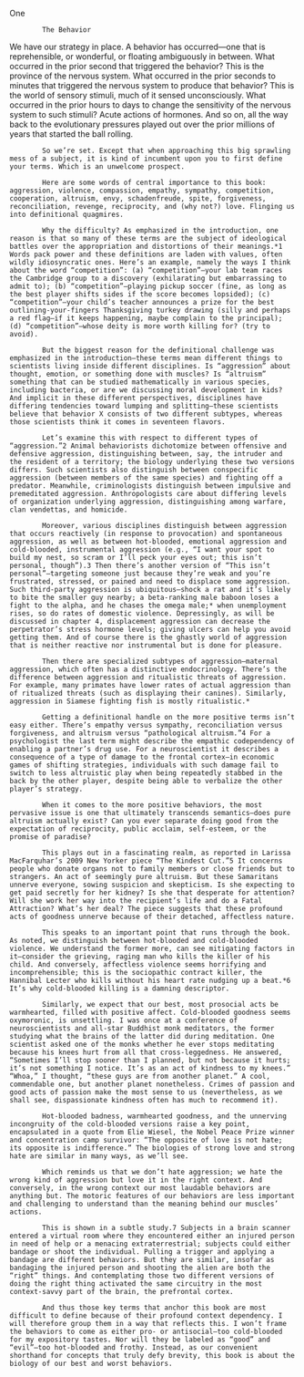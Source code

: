 
One


			The Behavior





We have our strategy in place. A behavior has occurred—one that is reprehensible, or wonderful, or floating ambiguously in between. What occurred in the prior second that triggered the behavior? This is the province of the nervous system. What occurred in the prior seconds to minutes that triggered the nervous system to produce that behavior? This is the world of sensory stimuli, much of it sensed unconsciously. What occurred in the prior hours to days to change the sensitivity of the nervous system to such stimuli? Acute actions of hormones. And so on, all the way back to the evolutionary pressures played out over the prior millions of years that started the ball rolling.

			So we’re set. Except that when approaching this big sprawling mess of a subject, it is kind of incumbent upon you to first define your terms. Which is an unwelcome prospect.

			Here are some words of central importance to this book: aggression, violence, compassion, empathy, sympathy, competition, cooperation, altruism, envy, schadenfreude, spite, forgiveness, reconciliation, revenge, reciprocity, and (why not?) love. Flinging us into definitional quagmires.

			Why the difficulty? As emphasized in the introduction, one reason is that so many of these terms are the subject of ideological battles over the appropriation and distortions of their meanings.*1 Words pack power and these definitions are laden with values, often wildly idiosyncratic ones. Here’s an example, namely the ways I think about the word “competition”: (a) “competition”—your lab team races the Cambridge group to a discovery (exhilarating but embarrassing to admit to); (b) “competition”—playing pickup soccer (fine, as long as the best player shifts sides if the score becomes lopsided); (c) “competition”—your child’s teacher announces a prize for the best outlining-your-fingers Thanksgiving turkey drawing (silly and perhaps a red flag—if it keeps happening, maybe complain to the principal); (d) “competition”—whose deity is more worth killing for? (try to avoid).

			But the biggest reason for the definitional challenge was emphasized in the introduction—these terms mean different things to scientists living inside different disciplines. Is “aggression” about thought, emotion, or something done with muscles? Is “altruism” something that can be studied mathematically in various species, including bacteria, or are we discussing moral development in kids? And implicit in these different perspectives, disciplines have differing tendencies toward lumping and splitting—these scientists believe that behavior X consists of two different subtypes, whereas those scientists think it comes in seventeen flavors.

			Let’s examine this with respect to different types of “aggression.”2 Animal behaviorists dichotomize between offensive and defensive aggression, distinguishing between, say, the intruder and the resident of a territory; the biology underlying these two versions differs. Such scientists also distinguish between conspecific aggression (between members of the same species) and fighting off a predator. Meanwhile, criminologists distinguish between impulsive and premeditated aggression. Anthropologists care about differing levels of organization underlying aggression, distinguishing among warfare, clan vendettas, and homicide.

			Moreover, various disciplines distinguish between aggression that occurs reactively (in response to provocation) and spontaneous aggression, as well as between hot-blooded, emotional aggression and cold-blooded, instrumental aggression (e.g., “I want your spot to build my nest, so scram or I’ll peck your eyes out; this isn’t personal, though”).3 Then there’s another version of “This isn’t personal”—targeting someone just because they’re weak and you’re frustrated, stressed, or pained and need to displace some aggression. Such third-party aggression is ubiquitous—shock a rat and it’s likely to bite the smaller guy nearby; a beta-ranking male baboon loses a fight to the alpha, and he chases the omega male;* when unemployment rises, so do rates of domestic violence. Depressingly, as will be discussed in chapter 4, displacement aggression can decrease the perpetrator’s stress hormone levels; giving ulcers can help you avoid getting them. And of course there is the ghastly world of aggression that is neither reactive nor instrumental but is done for pleasure.

			Then there are specialized subtypes of aggression—maternal aggression, which often has a distinctive endocrinology. There’s the difference between aggression and ritualistic threats of aggression. For example, many primates have lower rates of actual aggression than of ritualized threats (such as displaying their canines). Similarly, aggression in Siamese fighting fish is mostly ritualistic.*

			Getting a definitional handle on the more positive terms isn’t easy either. There’s empathy versus sympathy, reconciliation versus forgiveness, and altruism versus “pathological altruism.”4 For a psychologist the last term might describe the empathic codependency of enabling a partner’s drug use. For a neuroscientist it describes a consequence of a type of damage to the frontal cortex—in economic games of shifting strategies, individuals with such damage fail to switch to less altruistic play when being repeatedly stabbed in the back by the other player, despite being able to verbalize the other player’s strategy.

			When it comes to the more positive behaviors, the most pervasive issue is one that ultimately transcends semantics—does pure altruism actually exist? Can you ever separate doing good from the expectation of reciprocity, public acclaim, self-esteem, or the promise of paradise?

			This plays out in a fascinating realm, as reported in Larissa MacFarquhar’s 2009 New Yorker piece “The Kindest Cut.”5 It concerns people who donate organs not to family members or close friends but to strangers. An act of seemingly pure altruism. But these Samaritans unnerve everyone, sowing suspicion and skepticism. Is she expecting to get paid secretly for her kidney? Is she that desperate for attention? Will she work her way into the recipient’s life and do a Fatal Attraction? What’s her deal? The piece suggests that these profound acts of goodness unnerve because of their detached, affectless nature.

			This speaks to an important point that runs through the book. As noted, we distinguish between hot-blooded and cold-blooded violence. We understand the former more, can see mitigating factors in it—consider the grieving, raging man who kills the killer of his child. And conversely, affectless violence seems horrifying and incomprehensible; this is the sociopathic contract killer, the Hannibal Lecter who kills without his heart rate nudging up a beat.*6 It’s why cold-blooded killing is a damning descriptor.

			Similarly, we expect that our best, most prosocial acts be warmhearted, filled with positive affect. Cold-blooded goodness seems oxymoronic, is unsettling. I was once at a conference of neuroscientists and all-star Buddhist monk meditators, the former studying what the brains of the latter did during meditation. One scientist asked one of the monks whether he ever stops meditating because his knees hurt from all that cross-leggedness. He answered, “Sometimes I’ll stop sooner than I planned, but not because it hurts; it’s not something I notice. It’s as an act of kindness to my knees.” “Whoa,” I thought, “these guys are from another planet.” A cool, commendable one, but another planet nonetheless. Crimes of passion and good acts of passion make the most sense to us (nevertheless, as we shall see, dispassionate kindness often has much to recommend it).

			Hot-blooded badness, warmhearted goodness, and the unnerving incongruity of the cold-blooded versions raise a key point, encapsulated in a quote from Elie Wiesel, the Nobel Peace Prize winner and concentration camp survivor: “The opposite of love is not hate; its opposite is indifference.” The biologies of strong love and strong hate are similar in many ways, as we’ll see.

			Which reminds us that we don’t hate aggression; we hate the wrong kind of aggression but love it in the right context. And conversely, in the wrong context our most laudable behaviors are anything but. The motoric features of our behaviors are less important and challenging to understand than the meaning behind our muscles’ actions.

			This is shown in a subtle study.7 Subjects in a brain scanner entered a virtual room where they encountered either an injured person in need of help or a menacing extraterrestrial; subjects could either bandage or shoot the individual. Pulling a trigger and applying a bandage are different behaviors. But they are similar, insofar as bandaging the injured person and shooting the alien are both the “right” things. And contemplating those two different versions of doing the right thing activated the same circuitry in the most context-savvy part of the brain, the prefrontal cortex.

			And thus those key terms that anchor this book are most difficult to define because of their profound context dependency. I will therefore group them in a way that reflects this. I won’t frame the behaviors to come as either pro- or antisocial—too cold-blooded for my expository tastes. Nor will they be labeled as “good” and “evil”—too hot-blooded and frothy. Instead, as our convenient shorthand for concepts that truly defy brevity, this book is about the biology of our best and worst behaviors.



